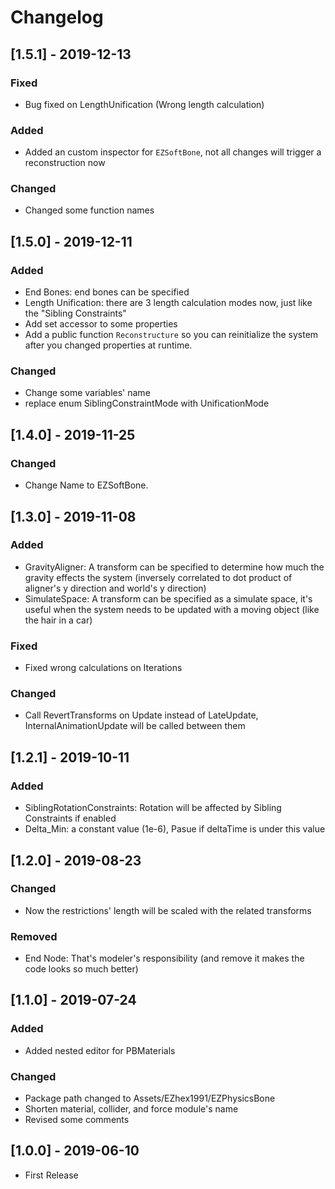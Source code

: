 # Changelog

## [1.5.1] - 2019-12-13

### Fixed

- Bug fixed on LengthUnification (Wrong length calculation)

### Added

- Added an custom inspector for `EZSoftBone`, not all changes will trigger a reconstruction now

### Changed

- Changed some function names

## [1.5.0] - 2019-12-11

### Added

- End Bones: end bones can be specified
- Length Unification: there are 3 length calculation modes now, just like the "Sibling Constraints"
- Add set accessor to some properties
- Add a public function `Reconstructure` so you can reinitialize the system after you changed properties at runtime.

### Changed

- Change some variables' name
- replace enum SiblingConstraintMode with UnificationMode

## [1.4.0] - 2019-11-25

### Changed

- Change Name to EZSoftBone.

## [1.3.0] - 2019-11-08

### Added

- GravityAligner: A transform can be specified to determine how much the gravity effects the system (inversely correlated to dot product of aligner's y direction and world's y direction)
- SimulateSpace: A transform can be specified as a simulate space, it's useful when the system needs to be updated with a moving object (like the hair in a car)

### Fixed

- Fixed wrong calculations on Iterations

### Changed

- Call RevertTransforms on Update instead of LateUpdate, InternalAnimationUpdate will be called between them

## [1.2.1] - 2019-10-11

### Added

- SiblingRotationConstraints: Rotation will be affected by Sibling Constraints if enabled
- Delta_Min: a constant value (1e-6), Pasue if deltaTime is under this value

## [1.2.0] - 2019-08-23

### Changed

- Now the restrictions' length will be scaled with the related transforms

### Removed

- End Node: That's modeler's responsibility (and remove it makes the code looks so much better)

## [1.1.0] - 2019-07-24

### Added

- Added nested editor for PBMaterials

### Changed

- Package path changed to Assets/EZhex1991/EZPhysicsBone
- Shorten material, collider, and force module's name
- Revised some comments

## [1.0.0] - 2019-06-10

- First Release